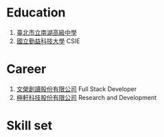 # Education
  1. [臺北市立南湖高級中學](http://www.nhush.tp.edu.tw/)
  2. [國立勤益科技大學](https://www.ncut.edu.tw/) CSIE


# Career
  1. [文榮創讀股份有限公司](https://wrcd.ltd/) Full Stack Developer
  2. [極軒科技股份有限公司]() Research and Development


# Skill set

